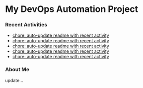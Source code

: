# My DevOps Automation Project

### Recent Activities
<!-- activity:START -->
- [chore: auto-update readme with recent activity](https://github.com/kaigiii/mybowling-app/commit/756008522677f206209f4c80cf8296a376a2c579)
- [chore: auto-update readme with recent activity](https://github.com/kaigiii/mybowling-app/commit/93d6339bf1ea4638c569d557b9ee72f27353e4b3)
- [chore: auto-update readme with recent activity](https://github.com/kaigiii/mybowling-app/commit/2c4071a3d6281288e0a24d90b4a36094ba939384)
- [chore: auto-update readme with recent activity](https://github.com/kaigiii/mybowling-app/commit/e1a4504c69771cd7e10c4e4f381b4ec1ac8ddee0)
- [chore: auto-update readme with recent activity](https://github.com/kaigiii/mybowling-app/commit/0e143cbd9bdd5d94f280e12ba8f3183ccffd03b7)
<!-- activity:END -->

### About Me
<!-- MYLINKS:START -->
<!-- MYLINKS:END -->

update...
